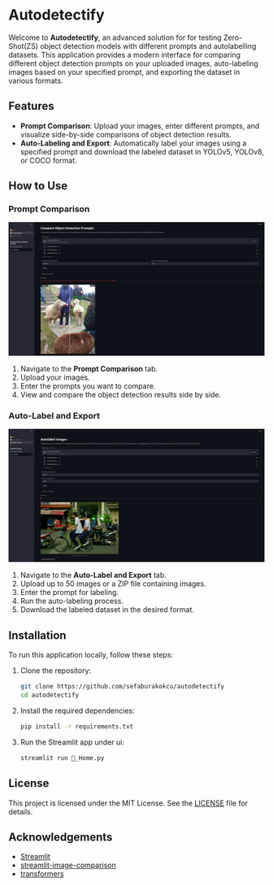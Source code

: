 # Autodetectify

Welcome to **Autodetectify**, an advanced solution for for testing Zero-Shot(ZS) object detection models with different 
prompts and autolabelling datasets. This application provides a modern interface for comparing different object 
detection prompts on your uploaded images, auto-labeling images based on your specified prompt, and 
exporting the dataset in various formats.

## Features

- **Prompt Comparison**: Upload your images, enter different prompts, and visualize side-by-side comparisons of object detection results.
- **Auto-Labeling and Export**: Automatically label your images using a specified prompt and download the labeled dataset in YOLOv5, YOLOv8, or COCO format.

## How to Use

### Prompt Comparison

![Prompt Comparison](assets/compare_prompts.png)  

1. Navigate to the **Prompt Comparison** tab.
2. Upload your images.
3. Enter the prompts you want to compare.
4. View and compare the object detection results side by side.

### Auto-Label and Export

![Autolabel and Export](assets/autolabel_images.png)  

1. Navigate to the **Auto-Label and Export** tab.
2. Upload up to 50 images or a ZIP file containing images.
3. Enter the prompt for labeling.
4. Run the auto-labeling process.
5. Download the labeled dataset in the desired format.

## Installation

To run this application locally, follow these steps:

1. Clone the repository:
    ```bash
    git clone https://github.com/sefaburakokcu/autodetectify
    cd autodetectify
    ```

2. Install the required dependencies:
    ```bash
    pip install -r requirements.txt
    ```

3. Run the Streamlit app under ui:
    ```bash
    streamlit run 🤗_Home.py
    ```

## License

This project is licensed under the MIT License. See the [LICENSE](LICENSE) file for details.

## Acknowledgements

- [Streamlit](https://streamlit.io/)
- [streamlit-image-comparison](https://pypi.org/project/streamlit-image-comparison/)
- [transformers](https://huggingface.co/docs/transformers/index)
